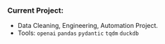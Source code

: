 ### Current Project:
- Data Cleaning, Engineering, Automation Project.
- Tools: `openai` `pandas` `pydantic` `tqdm` `duckdb` 

<!---
amcl11/amcl11 is a ✨ special ✨ repository because its `README.md` (this file) appears on your GitHub profile.
You can click the Preview link to take a look at your changes.
--->
